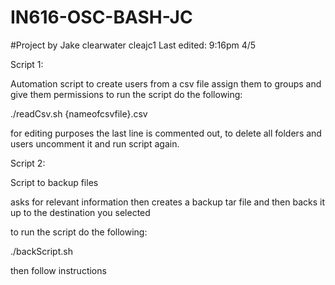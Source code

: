 # IN616-OSC-BASH-JC

#Project by Jake clearwater
cleajc1
Last edited: 9:16pm 4/5

Script 1:

Automation script to create users from a csv file assign them to groups and give them permissions
to run the script do the following:

./readCsv.sh {nameofcsvfile}.csv

for editing purposes the last line is commented out, to delete all folders and users uncomment it and run script again.

Script 2: 

Script to backup files

asks for relevant information then creates a backup tar file and then backs it up to the destination you selected

to run the script do the following:

./backScript.sh

then follow instructions
